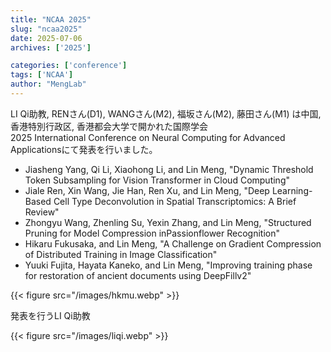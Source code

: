 ```yaml
---
title: "NCAA 2025"
slug: "ncaa2025"
date: 2025-07-06
archives: ['2025']

categories: ['conference']
tags: ['NCAA']
author: "MengLab"
---
```

LI Qi助教, RENさん(D1), WANGさん(M2), 福坂さん(M2), 藤田さん(M1) は中国, 香港特別行政区, 香港都会大学で開かれた国際学会  
2025 International Conference on Neural Computing for Advanced Applicationsにて発表を行いました。

- Jiasheng Yang, Qi Li, Xiaohong Li, and Lin Meng, "Dynamic Threshold Token Subsampling for Vision Transformer in Cloud Computing"
- Jiale Ren, Xin Wang, Jie Han, Ren Xu, and Lin Meng, "Deep Learning-Based Cell Type Deconvolution in Spatial Transcriptomics: A Brief Review"
- Zhongyu Wang, Zhenling Su, Yexin Zhang, and Lin Meng, "Structured Pruning for Model Compression inPassionflower Recognition"
- Hikaru Fukusaka, and Lin Meng, "A Challenge on Gradient Compression of Distributed Training in Image Classification"
- Yuuki Fujita, Hayata Kaneko, and Lin Meng, "Improving training phase for restoration of ancient documents using DeepFillv2"

{{< figure src="/images/hkmu.webp" >}}

発表を行うLI Qi助教

{{< figure src="/images/liqi.webp" >}}
